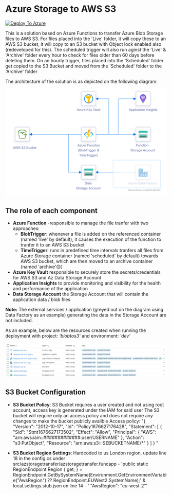 # Azure Storage to AWS S3

[![Deploy To Azure](https://aka.ms/deploytoazurebutton)](https://portal.azure.com/#create/Microsoft.Template/uri/https%3A%2F%2Fraw.githubusercontent.com%2FJamesB-87%2FAzure-Blob-to-S3%2Fmain%2Fdeploy%2Fazure.deploy.json)




This is a solution based on Azure Functions to transfer Azure Blob Storage files to AWS S3. 
For files placed into the 'Live' folder, it will copy these to an AWS S3 bucket, it will copy to an S3 bucket with Object lock enabled also (redeveloped for this). The scheduled trigger will also run aginst the 'Live' & 'Archive' folder every hour to check for files older than 60 days before deleting them.
On an hourly trigger, files placed into the 'Scheduled' folder get copied to the S3 Bucket and moved from the 'Scheduled' folder to the 'Archive' folder

The architecture of the solution is as depicted on the following diagram:

![Artitectural Diagram](./assets/AzStorage-to-AwsS3.png?raw=true)

## The role of each component
* **Azure Function** -responsible to manage the file tranfer with two approaches:
    * **BlobTrigger**: whenever a file is added on the referenced container (named 'live' by default), it causes the execution of the function to tranfer it to an AWS S3 bucket
    * **TimeTrigger**: runs in predefined time intervals tranfers all files from Azure Storage container (named 'scheduled' by default) towards AWS S3 bucket, which are then moved to an archive container (named 'archive'😊)
* **Azure Key Vault** responsible to securely store the secrets/credentials for AWS S3 and Az Data Storage Account
* **Application Insights** to provide monitoring and visibility for the health and performance of the application
* **Data Storage Account** the Storage Account that will contain the application data / blob files

**Note:** The external services / application (greyed out on the diagram using Data Factory as an example) generating the data in the Storage Account are not included.

As an example, below are the resources created when running the deployment with project: *'blobtos3'* and environment: *'dev'*

![Artitectural Diagram](./assets/AzStorage-to-AwsS3-resources.png?raw=true)



## S3 Bucket Configuration
* **S3 Bucket Policy**: S3 Bucket requires a user created and not using root account, access key is generated under the IAM for said user
                        The S3 bucket will require only an access policy and does not require any changes to make the bucket publicly availble
                        Access policy: 
                            "{
                                "Version": "2012-10-17",
                                "Id": "Policy1676627176428",
                                "Statement": [
                                    {
                                        "Sid": "Stmt1676627173502",
                                        "Effect": "Allow",
                                        "Principal": {
                                            "AWS": "arn:aws:iam::#############:user/USERNAME"
                                        },
                                        "Action": "s3:PutObject",
                                        "Resource": "arn:aws:s3:::S£BUCKETNAME/*"
                                    }
                                ]
                            }
                            "

* **S3 Bucket Region Settings**: Hardcoded to us London region, update line 18 in the config.cs under src/azstoragetransfer/azstoragetransfer.funcapp - 'public static RegionEndpoint Region { get; } = RegionEndpoint.GetBySystemName(Environment.GetEnvironmentVariable("AwsRegion") ?? RegionEndpoint.EUWest2.SystemName);' & local.settings.stub.json on line 14 - '    "AwsRegion": "eu-west-2"'
